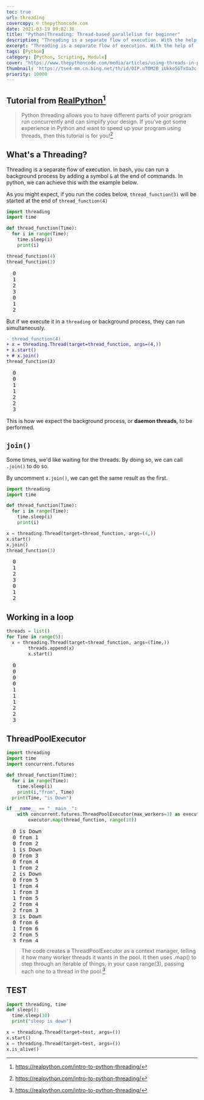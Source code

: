 ```yaml
---
toc: true
url: threading
covercopy: © thepythoncode.com
date: 2021-03-19 09:02:38
title: "Python|Threading: Thread-based parallelism for beginner"
description: "Threading is a separate flow of execution. With the help of `Threading`, you can run different tasks without blocking the main-stream."
excerpt: "Threading is a separate flow of execution. With the help of 'Threading', you can run different tasks without blocking the main-stream."
tags: [Python]
category: [Python, Scripting, Module]
cover: "https://www.thepythoncode.com/media/articles/using-threads-in-python.PNG"
thumbnail: 'https://tse4-mm.cn.bing.net/th/id/OIP.uTOM2B_iUkko5GTxOa3c-wAAAA'
priority: 10000
---
```

## Tutorial from [RealPython](https://realpython.com/intro-to-python-threading/)[^realpython]

[^realpython]: https://realpython.com/intro-to-python-threading/

> Python threading allows you to have different parts of your program run concurrently and can simplify your design. If you’ve got some experience in Python and want to speed up your program using threads, then this tutorial is for you![^realpython]

## What's a Threading?
Threading is a separate flow of execution. In bash, you can run a background process by adding a symbol `&` at the end of commands. In python, we can achieve this with the example below.

As you might expect, if you run the codes below, `thread_function(3)` will be started at the end of `thread_function(4)`

```python PYTHON
import threading
import time

def thread_function(Time):
  for i in range(Time):
    time.sleep(i)
    print(i)

thread_function(4)
thread_function(3)
```
<pre>
  0
  1
  2
  3
  0
  1
  2
</pre>

But if we execute it in a `threading` or background process, they can run simultaneously.
```diff PYTHON
- thread_function(4)
+ x = threading.Thread(target=thread_function, args=(4,))
+ x.start()
+ # x.join()
thread_function(3)
```
<pre>
  0
  0
  1
  1
  2
  2
  3
</pre>

This is how we expect the background process, or **daemon threads**, to be performed.

## `join()`
Some times, we'd like waiting for the threads. By doing so, we can call `.join()` to do so.

By uncomment `x.join()`, we can get the same result as the first.
```python PYTHON
import threading
import time

def thread_function(Time):
  for i in range(Time):
    time.sleep(i)
    print(i)

x = threading.Thread(target=thread_function, args=(4,))
x.start()
x.join()
thread_function(3)
```
<pre>
  0
  1
  2
  3
  0
  1
  2
</pre>

## Working in a loop

```python
threads = list()  
for Time in range(5):
  x = threading.Thread(target=thread_function, args=(Time,))
        threads.append(x)
        x.start()
```
<pre style="height-max:300px">
  0
  0
  0
  0
  1
  1
  1
  2
  2
  3
</pre>

## ThreadPoolExecutor
```python
import threading
import time
import concurrent.futures

def thread_function(Time):
  for i in range(Time):
    time.sleep(i)
    print(i,"from", Time)
  print(Time, "is Down")

if __name__ == "__main__":
    with concurrent.futures.ThreadPoolExecutor(max_workers=3) as executor:
        executor.map(thread_function, range(10))
```

<pre style="max-height:300px">
  0 is Down
  0 from 1
  0 from 2
  1 is Down
  0 from 3
  0 from 4
  1 from 2
  2 is Down
  0 from 5
  1 from 4
  1 from 3
  1 from 5
  2 from 4
  2 from 3
  3 is Down
  0 from 6
  1 from 6
  2 from 5
  3 from 4
  4 is Down
  0 from 7
  2 from 6
  1 from 7
  3 from 5
  2 from 7
  3 from 6
  4 from 5
  5 is Down
  0 from 8
  3 from 7
  1 from 8
  4 from 6
  2 from 8
  4 from 7
  3 from 8
  5 from 6
  6 is Down
  0 from 9
  1 from 9
  5 from 7
  2 from 9
  4 from 8
  3 from 9
  5 from 8
  6 from 7
  7 is Down
  4 from 9
  6 from 8
  5 from 9
  6 from 9
  7 from 8
  8 is Down
  7 from 9
  8 from 9
  9 is Down
</pre>

> The code creates a ThreadPoolExecutor as a context manager, telling it how many worker threads it wants in the pool. It then uses .map() to step through an iterable of things, in your case range(3), passing each one to a thread in the pool.[^realpython]



## TEST

```python
import threading, time
def sleep():
  time.sleep(30)
  print("sleep is down")

x = threading.Thread(target=test, args=())
x.start()
x = threading.Thread(target=test, args=())
x.is_alive()

```

